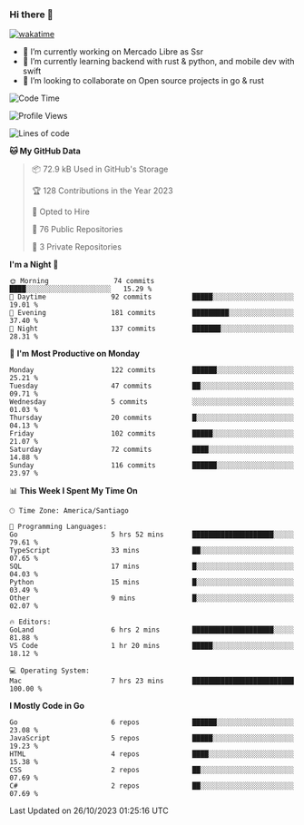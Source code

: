 ### Hi there 👋

[![wakatime](https://wakatime.com/badge/user/330beacb-fb27-4e32-bc38-f8f521bcf832.svg)](https://wakatime.com/@330beacb-fb27-4e32-bc38-f8f521bcf832)

- 🔭 I’m currently working on Mercado Libre as Ssr
- 🌱 I’m currently learning backend with rust & python, and mobile dev with swift
- 👯 I’m looking to collaborate on Open source projects in go & rust

<!--START_SECTION:waka-->
![Code Time](http://img.shields.io/badge/Code%20Time-389%20hrs%2049%20mins-blue)

![Profile Views](http://img.shields.io/badge/Profile%20Views-0-blue)

![Lines of code](https://img.shields.io/badge/From%20Hello%20World%20I%27ve%20Written-3.5%20million%20lines%20of%20code-blue)

**🐱 My GitHub Data** 

> 📦 72.9 kB Used in GitHub's Storage 
 > 
> 🏆 128 Contributions in the Year 2023
 > 
> 💼 Opted to Hire
 > 
> 📜 76 Public Repositories 
 > 
> 🔑 3 Private Repositories 
 > 
**I'm a Night 🦉** 

```text
🌞 Morning                74 commits          ████░░░░░░░░░░░░░░░░░░░░░   15.29 % 
🌆 Daytime                92 commits          █████░░░░░░░░░░░░░░░░░░░░   19.01 % 
🌃 Evening                181 commits         █████████░░░░░░░░░░░░░░░░   37.40 % 
🌙 Night                  137 commits         ███████░░░░░░░░░░░░░░░░░░   28.31 % 
```
📅 **I'm Most Productive on Monday** 

```text
Monday                   122 commits         ██████░░░░░░░░░░░░░░░░░░░   25.21 % 
Tuesday                  47 commits          ██░░░░░░░░░░░░░░░░░░░░░░░   09.71 % 
Wednesday                5 commits           ░░░░░░░░░░░░░░░░░░░░░░░░░   01.03 % 
Thursday                 20 commits          █░░░░░░░░░░░░░░░░░░░░░░░░   04.13 % 
Friday                   102 commits         █████░░░░░░░░░░░░░░░░░░░░   21.07 % 
Saturday                 72 commits          ████░░░░░░░░░░░░░░░░░░░░░   14.88 % 
Sunday                   116 commits         ██████░░░░░░░░░░░░░░░░░░░   23.97 % 
```


📊 **This Week I Spent My Time On** 

```text
🕑︎ Time Zone: America/Santiago

💬 Programming Languages: 
Go                       5 hrs 52 mins       ████████████████████░░░░░   79.61 % 
TypeScript               33 mins             ██░░░░░░░░░░░░░░░░░░░░░░░   07.65 % 
SQL                      17 mins             █░░░░░░░░░░░░░░░░░░░░░░░░   04.03 % 
Python                   15 mins             █░░░░░░░░░░░░░░░░░░░░░░░░   03.49 % 
Other                    9 mins              █░░░░░░░░░░░░░░░░░░░░░░░░   02.07 % 

🔥 Editors: 
GoLand                   6 hrs 2 mins        ████████████████████░░░░░   81.88 % 
VS Code                  1 hr 20 mins        █████░░░░░░░░░░░░░░░░░░░░   18.12 % 

💻 Operating System: 
Mac                      7 hrs 23 mins       █████████████████████████   100.00 % 
```

**I Mostly Code in Go** 

```text
Go                       6 repos             ██████░░░░░░░░░░░░░░░░░░░   23.08 % 
JavaScript               5 repos             █████░░░░░░░░░░░░░░░░░░░░   19.23 % 
HTML                     4 repos             ████░░░░░░░░░░░░░░░░░░░░░   15.38 % 
CSS                      2 repos             ██░░░░░░░░░░░░░░░░░░░░░░░   07.69 % 
C#                       2 repos             ██░░░░░░░░░░░░░░░░░░░░░░░   07.69 % 
```




 Last Updated on 26/10/2023 01:25:16 UTC
<!--END_SECTION:waka-->
